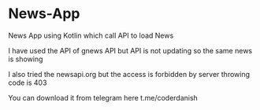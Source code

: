 # News-App
News App using Kotlin which call API to load News 

I have used the API of gnews API but API is not updating so the same news is showing

I also tried the newsapi.org but the access is forbidden by server throwing code is 403

You can download it from telegram here 
t.me/coderdanish
